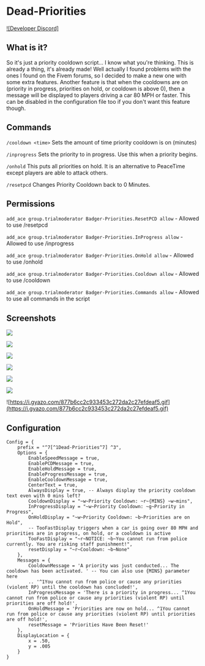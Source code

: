 # Dead-Priorities
[![Developer Discord]](https://discord.gg/m39AUuSatU)

## What is it?
So it's just a priority cooldown script... I know what you're thinking. This is already a thing, it's already made! Well actually I found problems with the ones I found on the Fivem forums, so I decided to make a new one with some extra features. Another feature is that when the cooldowns are on (priority in progress, priorities on hold, or cooldown is above 0), then a message will be displayed to players driving a car 80 MPH or faster. This can be disabled in the configuration file too if you don't want this feature though.
## Commands
`/cooldown <time>` Sets the amount of time priority cooldown is on (minutes) 

`/inprogress` Sets the priority to in progress. Use this when a priority begins. 

`/onhold` This puts all priorities on hold. It is an alternative to PeaceTime except players are able to attack others. 

`/resetpcd` Changes Priority Cooldown back to 0 Minutes.

## Permissions
`add_ace group.trialmoderator Badger-Priorities.ResetPCD allow` - Allowed to use /resetpcd
  
`add_ace group.trialmoderator Badger-Priorities.InProgress allow` - Allowed to use /inprogress

`add_ace group.trialmoderator Badger-Priorities.OnHold allow` - Allowed to use /onhold

`add_ace group.trialmoderator Badger-Priorities.Cooldown allow` - Allowed to use /cooldown

`add_ace group.trialmoderator Badger-Priorities.Commands allow` - Allowed to use all commands in the script

## Screenshots
![](https://i.gyazo.com/343b467912371eb048f9242d4f3ebc03.png)
  
![](https://i.gyazo.com/3111b17b03d45248b19b233f75505428.png)

![](https://i.gyazo.com/985329e40e72f10a22e6801b72246957.png)

![](https://i.gyazo.com/7210b532e55502b948f0ad2e50c3e5cb.png)

![](https://i.gyazo.com/b58d0d94b3b149bb48fea90a83bf58ff.png)

![](https://i.gyazo.com/35eb0c6207d57444803517cacfea1678.png)

![https://i.gyazo.com/877b6cc2c933453c272da2c27efdeaf5.gif](https://i.gyazo.com/877b6cc2c933453c272da2c27efdeaf5.gif)
## Configuration
```
Config = {
	prefix = "^7[^1Dead-Priorities^7] ^3",
	Options = {
		EnableSpeedMessage = true,
		EnablePCDMessage = true,
		EnableHoldMessage = true,
		EnableProgressMessage = true,
		EnableCooldownMessage = true,
		CenterText = true,
		AlwaysDisplay = true, -- Always display the priority cooldown text even with 0 mins left?
		CooldownDisplay = "~w~Priority Cooldown: ~r~{MINS} ~w~mins",
		InProgressDisplay = "~w~Priority Cooldown: ~g~Priority in Progress",
		OnHoldDisplay = "~w~Priority Cooldown: ~b~Priorities are on Hold",
		-- TooFastDisplay triggers when a car is going over 80 MPH and priorities are in progress, on hold, or a cooldown is active 
		TooFastDisplay = "~r~NOTICE: ~b~You cannot run from police currently. You are risking staff punishment!",
		resetDisplay = "~r~Cooldown: ~b~None"
	},
	Messages = {
		CooldownMessage = 'A priority was just conducted... The cooldown has been activated. ' -- You can also use {MINS} parameter here
		.. '^1You cannot run from police or cause any priorities (violent RP) until the cooldown has concluded!',
		InProgressMessage = 'There is a priority in progress... ^1You cannot run from police or cause any priorities (violent RP) until priorities are off hold!',
		OnHoldMessage = 'Priorities are now on hold... ^1You cannot run from police or cause any priorities (violent RP) until priorities are off hold!',
		resetMessage = 'Priorities Have Been Reset!'
	}, 
	DisplayLocation = {
		x = .50,
		y = .005
	}
}
```
